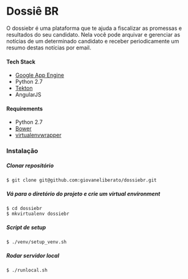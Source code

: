 Dossiê BR
==================

O dossiebr é uma plataforma que te ajuda a fiscalizar as promessas e resultados do seu candidato. Nela você pode arquivar e gerenciar as notícias de um determinado candidato e receber periodicamente um resumo destas notícias por email.

#### Tech Stack
- [Google App Engine](https://cloud.google.com/appengine/docs)
- Python 2.7
- [Tekton](https://github.com/renzon/tekton-micro)
- AngularJS

#### Requirements
- Python 2.7
- [Bower](http://bower.io/)
- [virtualenvwrapper](http://virtualenvwrapper.readthedocs.org)

### Instalação
##### Clonar repositório
```shell
$ git clone git@github.com:giovaneliberato/dossiebr.git
```

##### Vá para o diretório do projeto e crie um virtual environment

```shell
$ cd dossiebr
$ mkvirtualenv dossiebr
```

##### Script de setup
```shell
$ ./venv/setup_venv.sh
```

##### Rodar servidor local
```shell
$ ./runlocal.sh
```

